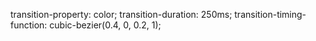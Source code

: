 transition-property: color; transition-duration: 250ms; transition-timing-function:
cubic-bezier(0.4, 0, 0.2, 1);
